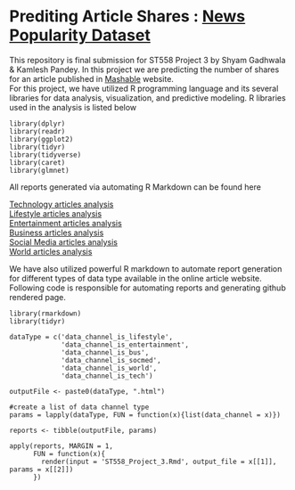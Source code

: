 # Prediting Article Shares : [News Popularity Dataset](https://archive.ics.uci.edu/ml/datasets/Online+News+Popularity) 


This repository is final submission for ST558 Project 3 by Shyam Gadhwala & Kamlesh Pandey. In this project we are predicting the number of shares for an article published in [Mashable](https://mashable.com/) website.  
For this project, we have utilized R programming language and its several libraries for data analysis, visualization, and predictive modeling. R libraries used in the analysis is listed below  

```{r}
library(dplyr)  
library(readr)  
library(ggplot2)  
library(tidyr)  
library(tidyverse)  
library(caret)  
library(glmnet)  
```
All reports generated via automating R Markdown can be found here  

[Technology articles analysis](data_channel_is_tech.html)  
[Lifestyle articles analysis](data_channel_is_lifestyle.html)  
[Entertainment articles analysis](data_channel_is_entertainment.html)  
[Business articles analysis](data_channel_is_bus.html)  
[Social Media articles analysis](data_channel_is_socmed.html)  
[World articles analysis](data_channel_is_world.html)  

We have also utilized powerful R markdown to automate report generation for different types of data type available in the online article website. Following code is responsible for automating reports and generating github rendered page.  

```{r}
library(rmarkdown)
library(tidyr)

dataType = c('data_channel_is_lifestyle',
             'data_channel_is_entertainment',
             'data_channel_is_bus',
             'data_channel_is_socmed',
             'data_channel_is_world',
             'data_channel_is_tech')

outputFile <- paste0(dataType, ".html")

#create a list of data channel type
params = lapply(dataType, FUN = function(x){list(data_channel = x)})

reports <- tibble(outputFile, params)

apply(reports, MARGIN = 1,
      FUN = function(x){
        render(input = 'ST558_Project_3.Rmd', output_file = x[[1]], params = x[[2]])
      })
```
